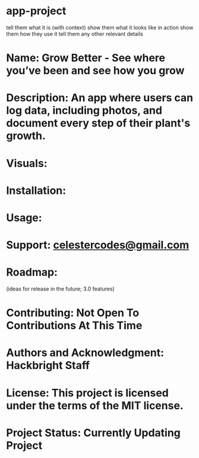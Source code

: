 # app-project
tell them what it is (with context)
show them what it looks like in action
show them how they use it
tell them any other relevant details

# Name: Grow Better - See where you’ve been and see how you grow

# Description: An app where users can log data, including photos, and document every step of their plant's growth. 

# Visuals:

# Installation:

# Usage:

# Support: celestercodes@gmail.com

# Roadmap:
(ideas for release in the future; 3.0 features)

# Contributing: Not Open To Contributions At This Time 

# Authors and Acknowledgment: Hackbright Staff 

# License: This project is licensed under the terms of the MIT license.

# Project Status: Currently Updating Project